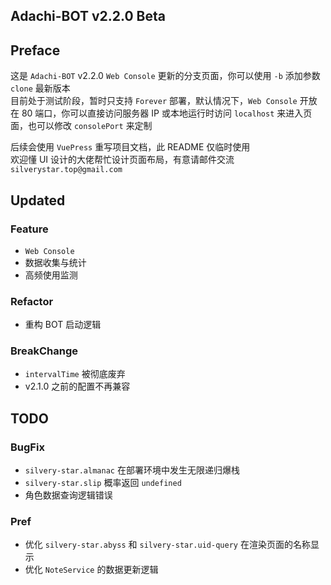 ## Adachi-BOT v2.2.0 Beta

## Preface
这是 `Adachi-BOT` v2.2.0 `Web Console` 更新的分支页面，你可以使用 `-b` 添加参数 `clone` 最新版本<br>
目前处于测试阶段，暂时只支持 `Forever` 部署，默认情况下，`Web Console` 开放在 80 端口，你可以直接访问服务器 IP 或本地运行时访问 `localhost` 来进入页面，也可以修改 `consolePort` 来定制

后续会使用 `VuePress` 重写项目文档，此 README 仅临时使用<br>
欢迎懂 UI 设计的大佬帮忙设计页面布局，有意请邮件交流 `silverystar.top@gmail.com`

## Updated
### Feature
- `Web Console`
- 数据收集与统计
- 高频使用监测

### Refactor
- 重构 BOT 启动逻辑

### BreakChange
- `intervalTime` 被彻底废弃
- v2.1.0 之前的配置不再兼容

## TODO
### BugFix
- `silvery-star.almanac` 在部署环境中发生无限递归爆栈
- `silvery-star.slip` 概率返回 `undefined`
- 角色数据查询逻辑错误

### Pref
- 优化 `silvery-star.abyss` 和 `silvery-star.uid-query` 在渲染页面的名称显示
- 优化 `NoteService` 的数据更新逻辑